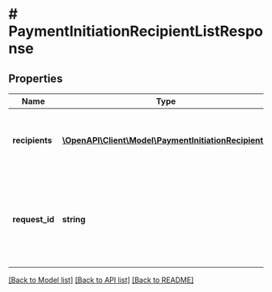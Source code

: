 # # PaymentInitiationRecipientListResponse

## Properties

Name | Type | Description | Notes
------------ | ------------- | ------------- | -------------
**recipients** | [**\OpenAPI\Client\Model\PaymentInitiationRecipient[]**](PaymentInitiationRecipient.md) | An array of payment recipients created for Payment Initiation |
**request_id** | **string** | A unique identifier for the request, which can be used for troubleshooting. This identifier, like all Plaid identifiers, is case sensitive. |

[[Back to Model list]](../../README.md#models) [[Back to API list]](../../README.md#endpoints) [[Back to README]](../../README.md)
